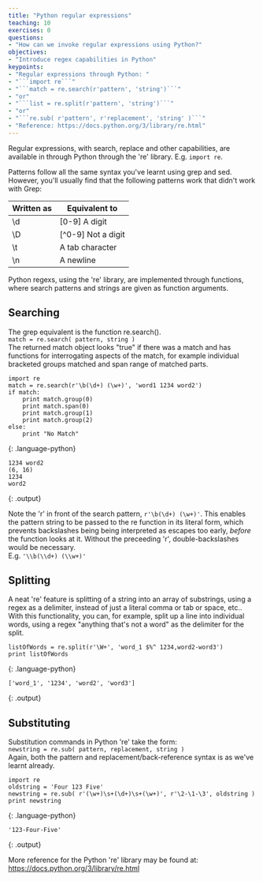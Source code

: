 ```yaml
---
title: "Python regular expressions"
teaching: 10
exercises: 0
questions:
- "How can we invoke regular expressions using Python?"
objectives:
- "Introduce regex capabilities in Python"
keypoints:
- "Regular expressions through Python: "
- "```import re```"
- "```match = re.search(r'pattern', 'string')```"
- "or"
- "```list = re.split(r'pattern', 'string')```"
- "or"
- "```re.sub( r'pattern', r'replacement', 'string' )```"
- "Reference: https://docs.python.org/3/library/re.html"
---
```


Regular expressions, with search, replace and other capabilities, are available in through
Python through the 're' library.  E.g. ```import re```.  

Patterns follow all the same syntax you've learnt using grep and sed.
However, you'll usually find that the following patterns work that didn't work with Grep:  
  
Written as | Equivalent to
----|----
\\d | [0-9] A digit
\\D | [^0-9] Not a digit
\\t | A tab character
\\n | A newline

  

Python regexs, using the 're' library, are implemented through functions, where search patterns
and strings are given as function arguments.  
  
## Searching

The grep equivalent is the function re.search().  
```match = re.search( pattern, string )```  
The returned match object looks "true" if there was a match and has functions for interrogating 
aspects of the match, for example individual bracketed groups matched and span range of matched 
parts.

~~~
import re
match = re.search(r'\b(\d+) (\w+)', 'word1 1234 word2')
if match:
    print match.group(0)
    print match.span(0)
    print match.group(1)
    print match.group(2)
else:
    print "No Match"
~~~
{: .language-python}
~~~
1234 word2
(6, 16)
1234
word2
~~~
{: .output}

Note the 'r' in front of the search pattern, ```r'\b(\d+) (\w+)'```.  This enables the pattern 
string to be passed to the re function in its literal form, which prevents backslashes being
being interpreted as escapes too early, *before* the function looks at it.  Without the preceeding
'r', double-backslashes would be necessary.  
E.g. ```'\\b(\\d+) (\\w+)'```



## Splitting

A neat 're' feature is splitting of a string into an array of substrings, using a regex as a 
delimiter, instead of just a literal comma or tab or space, etc.. With this functionality,
you can, for example, split up a line into individual words, using a regex "anything that's 
not a word" as the delimiter for the split.

~~~
listOfWords = re.split(r'\W+', 'word_1 $%^ 1234,word2-word3')
print listOfWords
~~~
{: .language-python}
~~~
['word_1', '1234', 'word2', 'word3']
~~~
{: .output}



## Substituting

Substitution commands in Python 're' take the form:  
```newstring = re.sub( pattern, replacement, string )```  
Again, both the pattern and replacement/back-reference syntax is as we've learnt already.

~~~
import re
oldstring = 'Four 123 Five'
newstring = re.sub( r'(\w+)\s+(\d+)\s+(\w+)', r'\2-\1-\3', oldstring )
print newstring
~~~
{: .language-python}
~~~
'123-Four-Five'
~~~
{: .output}

  

More reference for the Python 're' library may be found at: 
https://docs.python.org/3/library/re.html
